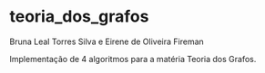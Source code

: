# teoria_dos_grafos

Bruna Leal Torres Silva e Eirene de Oliveira Fireman

Implementação de 4 algoritmos para  a matéria Teoria dos Grafos.
